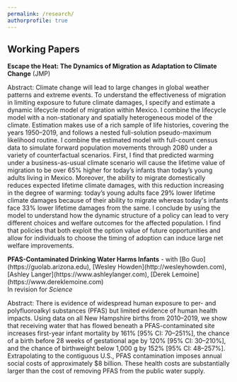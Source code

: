 ```yaml
---
permalink: /research/
authorprofile: true
---
```



<h2>Working Papers</h2>
<b>Escape the Heat: The Dynamics of Migration as Adaptation to Climate Change</b> (JMP)
<br style="line-height: 5px" />
  <p>Abstract: Climate change will lead to large changes in global weather patterns and extreme events. To understand the effectiveness of migration in limiting exposure to future climate damages, I specify and estimate a dynamic lifecycle model of migration within Mexico. I combine the lifecycle model with a non-stationary and spatially heterogeneous model of the climate. Estimation makes use of a rich sample of life histories, covering the years 1950–2019, and follows a nested full-solution pseudo-maximum likelihood routine. I combine the estimated model with full-count census data to simulate forward population movements through 2080 under a variety of counterfactual scenarios. First, I find that predicted warming under a business-as-usual climate scenario will cause the lifetime value of migration to be over 65% higher for today’s infants than today’s young adults living in Mexico. Moreover, the ability to migrate domestically reduces expected lifetime climate damages, with this reduction increasing in the degree of warming: today’s young adults face 29% lower lifetime climate damages because of their ability to migrate whereas today's infants face 33% lower lifetime damages from the same. I conclude by using the model to understand how the dynamic structure of a policy can lead to very different choices and welfare outcomes for the affected population. I find that policies that both exploit the option value of future opportunities and allow for individuals to choose the timing of adoption can induce large net welfare improvements.</p>
<b>PFAS-Contaminated Drinking Water Harms Infants</b> - with [Bo Guo](https://guolab.arizona.edu), [Wesley Howden](http://wesleyhowden.com), [Ashley Langer](https://www.ashleylanger.com), [Derek Lemoine](https://www.dereklemoine.com) 
<br style="line-height: 5px" /> In revision for <i>Science </i>
  <p>Abstract: There is evidence of widespread human exposure to per- and polyfluoroalkyl substances (PFAS) but limited evidence of human health impacts. Using data on all New Hampshire births from 2010–2019, we show that receiving water that has flowed beneath a PFAS-contaminated site increases first-year infant mortality by 161% [95% CI: 70–251%], the chance of a birth before 28 weeks of gestational age by 120% [95% CI: 30–210%], and the chance of birthweight below 1,000 g by 152% [95% CI: 48–257%]. Extrapolating to the contiguous U.S., PFAS contamination imposes annual social costs of approximately $8 billion. These health costs are substantially larger than the cost of removing PFAS from the public water supply.</p>
